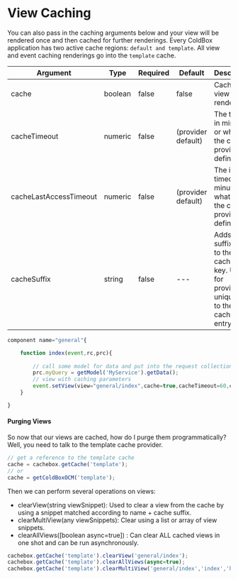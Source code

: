 # View Caching

You can also pass in the caching arguments below and your view will be rendered once and then cached for further renderings. Every ColdBox application has two active cache regions: `default and template`. All view and event caching renderings go into the `template` cache.

|Argument|Type|Required|Default|Description|
|--|--|--|--|--|
|cache|boolean|false|false|Cache the view to be rendered|
|cacheTimeout|numeric|false|(provider default)|The timeout in minutes or whatever the cache provider defines|
|cacheLastAccessTimeout |numeric|false|(provider default)|The idle timeout in minutes or whatever the cache provider defines|
|cacheSuffix|string|false|---|Adds a suffix key to the cached key. Used for providing uniqueness to the cacheable entry|

```js
component name="general"{

	function index(event,rc,prc){
	
		// call some model for data and put into the request collection
		prc.myQuery = getModel('MyService').getData();	
		// view with caching parameters
		event.setView(view="general/index",cache=true,cacheTimeout=60,cacheLastAccessTimeout=15,cacheSuffix=getfwLocale());
	}

}
```

#### Purging Views

So now that our views are cached, how do I purge them programmatically? Well, you need to talk to the template cache provider.

```js
// get a reference to the template cache
cache = cachebox.getCache('template');
// or
cache = getColdBoxOCM('template');
```

Then we can perform several operations on views:
* clearView(string viewSnippet): Used to clear a view from the cache by using a snippet matched according to name + cache suffix.
* clearMultiView(any viewSnippets): Clear using a list or array of view snippets.
* clearAllViews([boolean async=true]) : Can clear ALL cached views in one shot and can be run asynchronously.

```js
cachebox.getCache('template').clearView('general/index');
cachebox.getCache('template').clearAllViews(async=true);
cachebox.getCache('template').clearMultiView('general/index','index','home');
```

